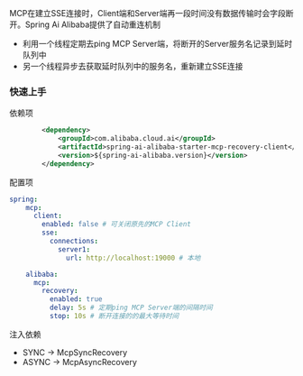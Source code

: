 MCP在建立SSE连接时，Client端和Server端再一段时间没有数据传输时会字段断开。Spring Ai Alibaba提供了自动重连机制
- 利用一个线程定期去ping MCP Server端，将断开的Server服务名记录到延时队列中
- 另一个线程异步去获取延时队列中的服务名，重新建立SSE连接

### 快速上手
依赖项
```xml
        <dependency>
            <groupId>com.alibaba.cloud.ai</groupId>
            <artifactId>spring-ai-alibaba-starter-mcp-recovery-client</artifactId>
            <version>${spring-ai-alibaba.version}</version>
        </dependency>
```
配置项

```yaml
spring:
    mcp:
      client:
        enabled: false # 可关闭原先的MCP Client 
        sse:
          connections:
            server1:
              url: http://localhost:19000 # 本地

    alibaba:
      mcp:
        recovery:
          enabled: true
          delay: 5s # 定期ping MCP Server端的间隔时间
          stop: 10s # 断开连接的的最大等待时间
```
注入依赖
- SYNC -> McpSyncRecovery
- ASYNC -> McpAsyncRecovery